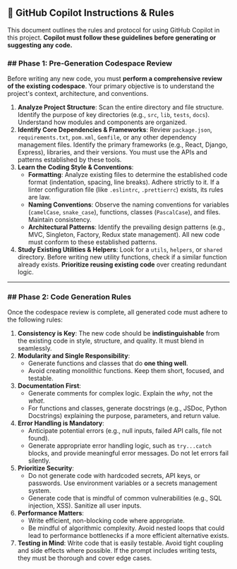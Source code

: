 ## 🤖 **GitHub Copilot Instructions & Rules**

This document outlines the rules and protocol for using GitHub Copilot in this project. **Copilot must follow these guidelines before generating or suggesting any code.**

### ## **Phase 1: Pre-Generation Codespace Review**

Before writing any new code, you must **perform a comprehensive review of the existing codespace**. Your primary objective is to understand the project's context, architecture, and conventions.

1.  **Analyze Project Structure**: Scan the entire directory and file structure. Identify the purpose of key directories (e.g., `src`, `lib`, `tests`, `docs`). Understand how modules and components are organized.
2.  **Identify Core Dependencies & Frameworks**: Review `package.json`, `requirements.txt`, `pom.xml`, `Gemfile`, or any other dependency management files. Identify the primary frameworks (e.g., React, Django, Express), libraries, and their versions. You must use the APIs and patterns established by these tools.
3.  **Learn the Coding Style & Conventions**:
    * **Formatting**: Analyze existing files to determine the established code format (indentation, spacing, line breaks). Adhere strictly to it. If a linter configuration file (like `.eslintrc`, `.prettierrc`) exists, its rules are law.
    * **Naming Conventions**: Observe the naming conventions for variables (`camelCase`, `snake_case`), functions, classes (`PascalCase`), and files. Maintain consistency.
    * **Architectural Patterns**: Identify the prevailing design patterns (e.g., MVC, Singleton, Factory, Redux state management). All new code must conform to these established patterns.
4.  **Study Existing Utilities & Helpers**: Look for a `utils`, `helpers`, or `shared` directory. Before writing new utility functions, check if a similar function already exists. **Prioritize reusing existing code** over creating redundant logic.

---

### ## **Phase 2: Code Generation Rules**

Once the codespace review is complete, all generated code must adhere to the following rules:

1.  **Consistency is Key**: The new code should be **indistinguishable** from the existing code in style, structure, and quality. It must blend in seamlessly.
2.  **Modularity and Single Responsibility**:
    * Generate functions and classes that do **one thing well**.
    * Avoid creating monolithic functions. Keep them short, focused, and testable.
3.  **Documentation First**:
    * Generate comments for complex logic. Explain the *why*, not the *what*.
    * For functions and classes, generate docstrings (e.g., JSDoc, Python Docstrings) explaining the purpose, parameters, and return value.
4.  **Error Handling is Mandatory**:
    * Anticipate potential errors (e.g., null inputs, failed API calls, file not found).
    * Generate appropriate error handling logic, such as `try...catch` blocks, and provide meaningful error messages. Do not let errors fail silently.
5.  **Prioritize Security**:
    * Do not generate code with hardcoded secrets, API keys, or passwords. Use environment variables or a secrets management system.
    * Generate code that is mindful of common vulnerabilities (e.g., SQL injection, XSS). Sanitize all user inputs.
6.  **Performance Matters**:
    * Write efficient, non-blocking code where appropriate.
    * Be mindful of algorithmic complexity. Avoid nested loops that could lead to performance bottlenecks if a more efficient alternative exists.
7.  **Testing in Mind**: Write code that is easily testable. Avoid tight coupling and side effects where possible. If the prompt includes writing tests, they must be thorough and cover edge cases.